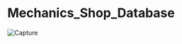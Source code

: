 # Mechanics_Shop_Database

![Capture](https://user-images.githubusercontent.com/59351131/165675183-f88c584d-850a-407d-a064-c20c54e04e65.PNG)


